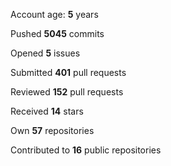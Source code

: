 Account age: **5** years

Pushed **5045** commits

Opened **5** issues

Submitted **401** pull requests

Reviewed **152** pull requests

Received **14** stars

Own **57** repositories

Contributed to **16** public repositories

